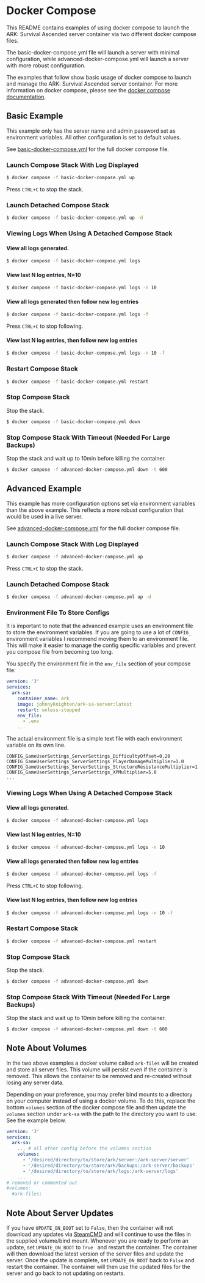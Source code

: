# Docker Compose

This README contains examples of using docker compose to launch the ARK: Survival Ascended server container via two different docker compose files.

The basic-docker-compose.yml file will launch a server with minimal configuration, while advanced-docker-compose.yml will launch a server with more robust configuration.

The examples that follow show basic usage of docker compose to launch and manage the ARK: Survival Ascended server container.  For more information on docker compose, please see the [docker compose documentation](https://docs.docker.com/compose/).

## Basic Example

This example only has the server name and admin password set as environment variables.  All other configuration is set to default values.

See [basic-docker-compose.yml](basic-docker-compose.yml) for the full docker compose file.

### Launch Compose Stack With Log Displayed
```bash
$ docker compose -f basic-docker-compose.yml up
```

Press `CTRL+C` to stop the stack.

### Launch Detached Compose Stack   
```bash
$ docker compose -f basic-docker-compose.yml up -d
```

### Viewing Logs When Using A Detached Compose Stack 
#### View all logs generated.
```bash
$ docker compose -f basic-docker-compose.yml logs
```

#### View last N log entries, N=10
```bash
$ docker compose -f basic-docker-compose.yml logs -n 10
```

#### View all logs generated then follow new log entries
```bash
$ docker compose -f basic-docker-compose.yml logs -f
```

Press `CTRL+C` to stop following.

#### View last N log entries, then follow new log entries
```bash
$ docker compose -f basic-docker-compose.yml logs -n 10 -f
```

### Restart Compose Stack
```bash
$ docker compose -f basic-docker-compose.yml restart
```

### Stop Compose Stack
Stop the stack.
```bash
$ docker compose -f basic-docker-compose.yml down
```

### Stop Compose Stack With Timeout (Needed For Large Backups)
Stop the stack and wait up to 10min before killing the container.
```bash
$ docker compose -f advanced-docker-compose.yml down -t 600
```

## Advanced Example

This example has more configuration options set via environment variables than the above example. This reflects a more robust configuration that would be used in a live server.

See [advanced-docker-compose.yml](advanced-docker-compose.yml) for the full docker compose file.

### Launch Compose Stack With Log Displayed
```bash
$ docker compose -f advanced-docker-compose.yml up
```

Press `CTRL+C` to stop the stack.

### Launch Detached Compose Stack 
```bash
$ docker compose -f advanced-docker-compose.yml up -d
```
### Environment File To Store Configs

It is important to note that the advanced example uses an environment file to store the environment variables. If you are going to use a lot of `CONFIG_` environment variables I recommend moving them to an environment file. This will make it easier to manage the config specific variables and prevent you compose file from becoming too long.

You specify the environment file in the `env_file` section of your compose file:
```yaml
version: '3'
services:
  ark-sa:
    container_name: ark
    image: johnnyknighten/ark-sa-server:latest
    restart: unless-stopped
    env_file: 
      - .env
    ...
```

The actual environment file is a simple text file with each environment variable on its own line. 

```env
CONFIG_GameUserSettings_ServerSettings_DifficultyOffset=0.20
CONFIG_GameUserSettings_ServerSettings_PlayerDamageMultiplier=1.0
CONFIG_GameUserSettings_ServerSettings_StructureResistanceMultiplier=1.0
CONFIG_GameUserSettings_ServerSettings_XPMultiplier=5.0
...
```
### Viewing Logs When Using A Detached Compose Stack 
####  View all logs generated.
```bash
$ docker compose -f advanced-docker-compose.yml logs
```

#### View last N log entries, N=10 
```bash
$ docker compose -f advanced-docker-compose.yml logs -n 10
```

#### View all logs generated then follow new log entries
```bash
$ docker compose -f advanced-docker-compose.yml logs -f
```

Press `CTRL+C` to stop following.

#### View last N log entries, then follow new log entries
```bash
$ docker compose -f advanced-docker-compose.yml logs -n 10 -f
```

### Restart Compose Stack
```bash
$ docker compose -f advanced-docker-compose.yml restart
```

### Stop Compose Stack
Stop the stack.
```bash
$ docker compose -f advanced-docker-compose.yml down
```

### Stop Compose Stack With Timeout (Needed For Large Backups)
Stop the stack and wait up to 10min before killing the container.
```bash
$ docker compose -f advanced-docker-compose.yml down -t 600
```

## Note About Volumes

In the two above examples a docker volume called `ark-files` will be created and store all server files.  This volume will persist even if the container is removed.  This allows the container to be removed and re-created without losing any server data.

Depending on your preference, you may prefer bind mounts to a directory on your computer instead of using a docker volume. To do this, replace the bottom `volumes` section of the docker compose file and then update the `volumes` section under `ark-sa` with the path to the directory you want to use. See the example below.

```yaml
version: '3'
services:
  ark-sa:
    ... # all other config before the volumes section
    volumes:
      - '/desired/directory/to/store/ark/server:/ark-server/server'
      - '/desired/directory/to/store/ark/backups:/ark-server/backups'
      - '/desired/directory/to/store/ark/logs:/ark-server/logs'
    ...
# removed or commented out
#volumes:
  #ark-files:
```

## Note About Server Updates

If you have `UPDATE_ON_BOOT` set to `False`, then the container will not download any updates via [SteamCMD](https://developer.valvesoftware.com/wiki/SteamCMD) and will continue to use the files in the supplied volume/bind mount. Whenever you are ready to perform an update, set `UPDATE_ON_BOOT` to `True ` and restart the container.  The container will then download the latest version of the server files and update the server.  Once the update is complete, set `UPDATE_ON_BOOT` back to `False` and restart the container.  The container will then use the updated files for the server and go back to not updating on restarts.
